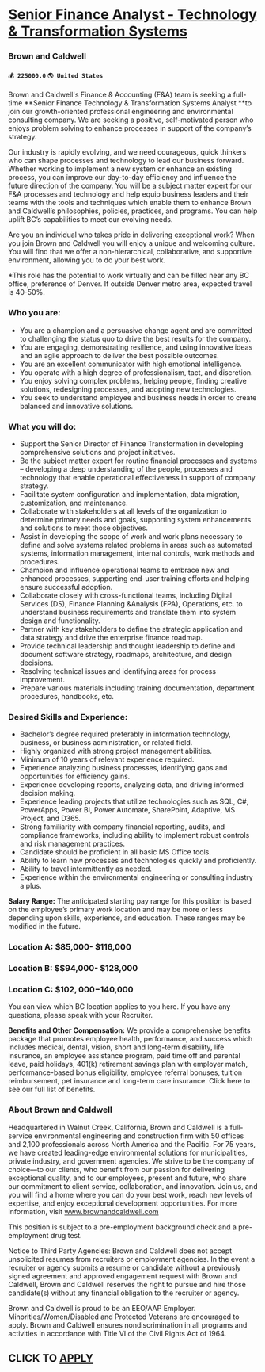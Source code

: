 # [Senior Finance Analyst - Technology & Transformation Systems](https://www.remotewlb.com/apply/senior-finance-analyst-technology-transformation-systems)  
### Brown and Caldwell  
#### `💰 225000.0` `🌎 United States`  

Brown and Caldwell's Finance & Accounting (F&A) team is seeking a full-time **Senior Finance Technology & Transformation Systems Analyst **to join our growth-oriented professional engineering and environmental consulting company. We are seeking a positive, self-motivated person who enjoys problem solving to enhance processes in support of the company’s strategy.

Our industry is rapidly evolving, and we need courageous, quick thinkers who can shape processes and technology to lead our business forward. Whether working to implement a new system or enhance an existing process, you can improve our day-to-day efficiency and influence the future direction of the company. You will be a subject matter expert for our F&A processes and technology and help equip business leaders and their teams with the tools and techniques which enable them to enhance Brown and Caldwell’s philosophies, policies, practices, and programs. You can help uplift BC’s capabilities to meet our evolving needs.

Are you an individual who takes pride in delivering exceptional work? When you join Brown and Caldwell you will enjoy a unique and welcoming culture. You will find that we offer a non-hierarchical, collaborative, and supportive environment, allowing you to do your best work.

*This role has the potential to work virtually and can be filled near any BC office, preference of Denver. If outside Denver metro area, expected travel is 40-50%.

### Who you are:

  * You are a champion and a persuasive change agent and are committed to challenging the status quo to drive the best results for the company.
  * You are engaging, demonstrating resilience, and using innovative ideas and an agile approach to deliver the best possible outcomes. 
  * You are an excellent communicator with high emotional intelligence. 
  * You operate with a high degree of professionalism, tact, and discretion. 
  * You enjoy solving complex problems, helping people, finding creative solutions, redesigning processes, and adopting new technologies.
  * You seek to understand employee and business needs in order to create balanced and innovative solutions.

### What you will do:

  * Support the Senior Director of Finance Transformation in developing comprehensive solutions and project initiatives.
  * Be the subject matter expert for routine financial processes and systems – developing a deep understanding of the people, processes and technology that enable operational effectiveness in support of company strategy.
  * Facilitate system configuration and implementation, data migration, customization, and maintenance. 
  * Collaborate with stakeholders at all levels of the organization to determine primary needs and goals, supporting system enhancements and solutions to meet those objectives. 
  * Assist in developing the scope of work and work plans necessary to define and solve systems related problems in areas such as automated systems, information management, internal controls, work methods and procedures.
  * Champion and influence operational teams to embrace new and enhanced processes, supporting end-user training efforts and helping ensure successful adoption. 
  * Collaborate closely with cross-functional teams, including Digital Services (DS), Finance Planning &Analysis (FPA), Operations, etc. to understand business requirements and translate them into system design and functionality.
  * Partner with key stakeholders to define the strategic application and data strategy and drive the enterprise finance roadmap. 
  * Provide technical leadership and thought leadership to define and document software strategy, roadmaps, architecture, and design decisions.
  * Resolving technical issues and identifying areas for process improvement.
  * Prepare various materials including training documentation, department procedures, handbooks, etc. 

### Desired Skills and Experience:

  * Bachelor’s degree required preferably in information technology, business, or business administration, or related field. 
  * Highly organized with strong project management abilities.
  * Minimum of 10 years of relevant experience required. 
  * Experience analyzing business processes, identifying gaps and opportunities for efficiency gains.
  * Experience developing reports, analyzing data, and driving informed decision making. 
  * Experience leading projects that utilize technologies such as SQL, C#, PowerApps, Power BI, Power Automate, SharePoint, Adaptive, MS Project, and D365. 
  * Strong familiarity with company financial reporting, audits, and compliance frameworks, including ability to implement robust controls and risk management practices.
  * Candidate should be proficient in all basic MS Office tools. 
  * Ability to learn new processes and technologies quickly and proficiently. 
  * Ability to travel intermittently as needed.
  * Experience within the environmental engineering or consulting industry a plus. 

**Salary Range:** The anticipated starting pay range for this position is based on the employee’s primary work location and may be more or less depending upon skills, experience, and education. These ranges may be modified in the future.

### Location A: $85,000- $116,000

### Location B: $$94,000- $128,000

### Location C: $$102,000 -$140,000

You can view which BC location applies to you here. If you have any questions, please speak with your Recruiter.

 **Benefits and Other Compensation:** We provide a comprehensive benefits package that promotes employee health, performance, and success which includes medical, dental, vision, short and long-term disability, life insurance, an employee assistance program, paid time off and parental leave, paid holidays, 401(k) retirement savings plan with employer match, performance-based bonus eligibility, employee referral bonuses, tuition reimbursement, pet insurance and long-term care insurance. Click here to see our full list of benefits.

### About Brown and Caldwell

Headquartered in Walnut Creek, California, Brown and Caldwell is a full-service environmental engineering and construction firm with 50 offices and 2,100 professionals across North America and the Pacific. For 75 years, we have created leading-edge environmental solutions for municipalities, private industry, and government agencies. We strive to be the company of choice—to our clients, who benefit from our passion for delivering exceptional quality, and to our employees, present and future, who share our commitment to client service, collaboration, and innovation. Join us, and you will find a home where you can do your best work, reach new levels of expertise, and enjoy exceptional development opportunities. For more information, visit www.brownandcaldwell.com

This position is subject to a pre-employment background check and a pre-employment drug test.

Notice to Third Party Agencies: Brown and Caldwell does not accept unsolicited resumes from recruiters or employment agencies. In the event a recruiter or agency submits a resume or candidate without a previously signed agreement and approved engagement request with Brown and Caldwell, Brown and Caldwell reserves the right to pursue and hire those candidate(s) without any financial obligation to the recruiter or agency.

Brown and Caldwell is proud to be an EEO/AAP Employer. Minorities/Women/Disabled and Protected Veterans are encouraged to apply. Brown and Caldwell ensures nondiscrimination in all programs and activities in accordance with Title VI of the Civil Rights Act of 1964.

  
## CLICK TO [APPLY](https://www.remotewlb.com/apply/senior-finance-analyst-technology-transformation-systems)

